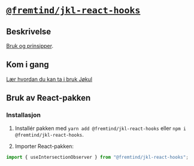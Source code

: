 # [`@fremtind/jkl-react-hooks`](https://fremtind.github.io/jokul/react-hooks/documentation/hooks/)

## Beskrivelse

[Bruk og prinsipper](https://fremtind.github.io/jokul/react-hooks/documentation/hooks/).

## Kom i gang

[Lær hvordan du kan ta i bruk Jøkul](https://fremtind.github.io/jokul/developer/getting-started/)

## Bruk av React-pakken

### Installasjon

1. Installér pakken med `yarn add @fremtind/jkl-react-hooks` eller `npm i @fremtind/jkl-react-hooks`.

2. Importer React-pakken:

```js
import { useIntersectionObserver } from "@fremtind/jkl-react-hooks";
```
